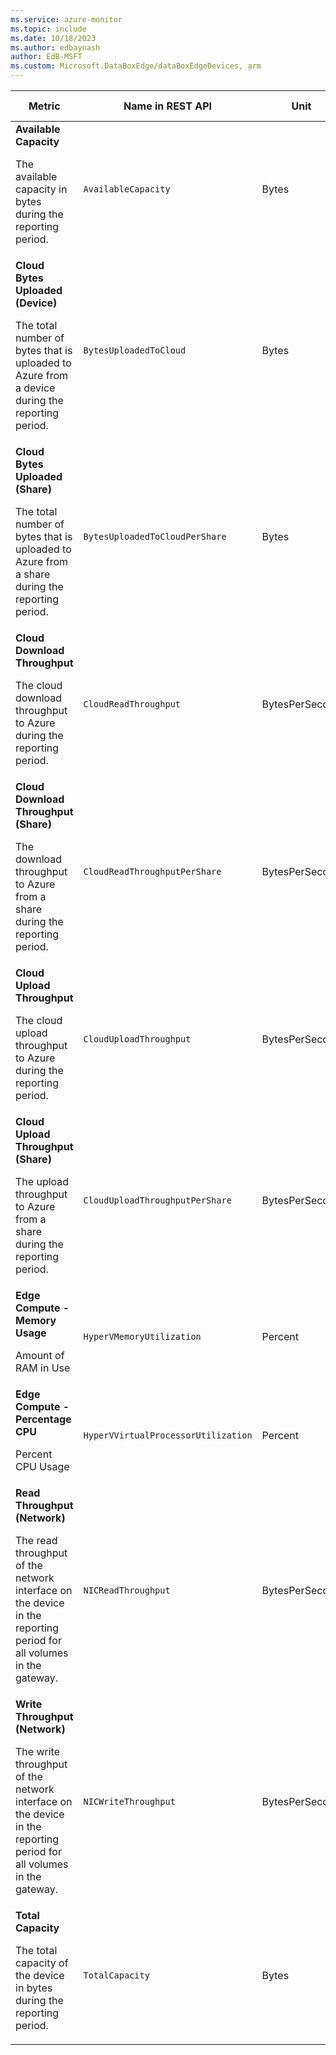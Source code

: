 ```yaml
---
ms.service: azure-monitor
ms.topic: include
ms.date: 10/18/2023
ms.author: edbaynash
author: EdB-MSFT
ms.custom: Microsoft.DataBoxEdge/dataBoxEdgeDevices, arm
---
```

<!--
NOTE:  This content is automatically generated using API calls to Azure. 
Any edits made on these files will be overwritten in the next run of the script. 
There is no benefit in editing these files directly.  
-->
  
  
|Metric|Name in REST API|Unit|Aggregation|Dimensions|Time Grains|DS Export|
|---|---|---|---|---|---|---|
|**Available Capacity**<p><p>The available capacity in bytes during the reporting period. |`AvailableCapacity` |Bytes |Average, Minimum, Maximum |\<none\>|PT5M, PT15M, PT1H |Yes|
|**Cloud Bytes Uploaded (Device)**<p><p>The total number of bytes that is uploaded to Azure from a device during the reporting period. |`BytesUploadedToCloud` |Bytes |Average, Minimum, Maximum |\<none\>|PT5M, PT15M, PT1H |Yes|
|**Cloud Bytes Uploaded (Share)**<p><p>The total number of bytes that is uploaded to Azure from a share during the reporting period. |`BytesUploadedToCloudPerShare` |Bytes |Average, Minimum, Maximum |`Share`|PT1M, PT15M, PT1H |Yes|
|**Cloud Download Throughput**<p><p>The cloud download throughput to Azure during the reporting period. |`CloudReadThroughput` |BytesPerSecond |Average, Minimum, Maximum |\<none\>|PT5M, PT15M, PT1H |Yes|
|**Cloud Download Throughput (Share)**<p><p>The download throughput to Azure from a share during the reporting period. |`CloudReadThroughputPerShare` |BytesPerSecond |Average, Minimum, Maximum |`Share`|PT1M, PT15M, PT1H |Yes|
|**Cloud Upload Throughput**<p><p>The cloud upload throughput  to Azure during the reporting period. |`CloudUploadThroughput` |BytesPerSecond |Average, Minimum, Maximum |\<none\>|PT5M, PT15M, PT1H |Yes|
|**Cloud Upload Throughput (Share)**<p><p>The upload throughput to Azure from a share during the reporting period. |`CloudUploadThroughputPerShare` |BytesPerSecond |Average, Minimum, Maximum |`Share`|PT1M, PT15M, PT1H |Yes|
|**Edge Compute - Memory Usage**<p><p>Amount of RAM in Use |`HyperVMemoryUtilization` |Percent |Average, Minimum, Maximum |`InstanceName`|PT1M, PT15M, PT1H |Yes|
|**Edge Compute - Percentage CPU**<p><p>Percent CPU Usage |`HyperVVirtualProcessorUtilization` |Percent |Average, Minimum, Maximum |`InstanceName`|PT1M, PT15M, PT1H |Yes|
|**Read Throughput (Network)**<p><p>The read throughput of the network interface on the device in the reporting period for all volumes in the gateway. |`NICReadThroughput` |BytesPerSecond |Average, Minimum, Maximum |`InstanceName`|PT1M, PT15M, PT1H |Yes|
|**Write Throughput (Network)**<p><p>The write throughput of the network interface on the device in the reporting period for all volumes in the gateway. |`NICWriteThroughput` |BytesPerSecond |Average, Minimum, Maximum |`InstanceName`|PT1M, PT15M, PT1H |Yes|
|**Total Capacity**<p><p>The total capacity of the device in bytes during the reporting period. |`TotalCapacity` |Bytes |Average, Minimum, Maximum |\<none\>|PT5M, PT15M, PT1H |Yes|